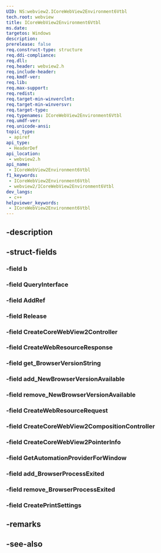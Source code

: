 ```yaml
---
UID: NS:webview2.ICoreWebView2Environment6Vtbl
tech.root: webview
title: ICoreWebView2Environment6Vtbl
ms.date: 
targetos: Windows
description: 
prerelease: false
req.construct-type: structure
req.ddi-compliance: 
req.dll: 
req.header: webview2.h
req.include-header: 
req.kmdf-ver: 
req.lib: 
req.max-support: 
req.redist: 
req.target-min-winverclnt: 
req.target-min-winversvr: 
req.target-type: 
req.typenames: ICoreWebView2Environment6Vtbl
req.umdf-ver: 
req.unicode-ansi: 
topic_type:
 - apiref
api_type:
 - HeaderDef
api_location:
 - webview2.h
api_name:
 - ICoreWebView2Environment6Vtbl
f1_keywords:
 - ICoreWebView2Environment6Vtbl
 - webview2/ICoreWebView2Environment6Vtbl
dev_langs:
 - c++
helpviewer_keywords:
 - ICoreWebView2Environment6Vtbl
---
```


## -description

## -struct-fields

### -field b

### -field QueryInterface

### -field AddRef

### -field Release

### -field CreateCoreWebView2Controller

### -field CreateWebResourceResponse

### -field get_BrowserVersionString

### -field add_NewBrowserVersionAvailable

### -field remove_NewBrowserVersionAvailable

### -field CreateWebResourceRequest

### -field CreateCoreWebView2CompositionController

### -field CreateCoreWebView2PointerInfo

### -field GetAutomationProviderForWindow

### -field add_BrowserProcessExited

### -field remove_BrowserProcessExited

### -field CreatePrintSettings

## -remarks

## -see-also

